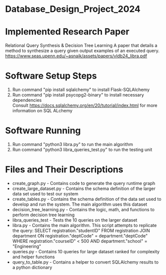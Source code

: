 # Database_Design_Project_2024

# Implemented Research Paper
Relational Query Synthesis & Decision Tree Learning
A paper that details a method to synthesize a query given output examples of an executed query.
https://www.seas.upenn.edu/~asnaik/assets/papers/vldb24_libra.pdf

# Software Setup Steps
1. Run command "pip install sqlalchemy" to install Flask-SQLAlchemy  
2. Run command "pip install psycopg2-binary" to install necessary dependencies  
Consult https://docs.sqlalchemy.org/en/20/tutorial/index.html for more information on SQL ALchemy

# Software Running
1. Run command "python3 libra.py" to run the main algorithm  
2. Run command "python3 libra_queries_test.py" to run the testing unit  

# Files and Their Descriptions
* create_graph.py - Contains code to generate the query runtime graph
* create_large_dataset.py - Contains the schema definition of the larger data set used to test our system  
* create_tables.py - Contains the schema definition of the data set used to develop and run the system. The main algorithm uses this dataset  
* decision_tree_learning.py - Contains the logic, math, and functions to perform decision tree learning  
* libra_queries_test - Tests the 10 queries on the larger dataset
* libra.py - Contains the main algorithm. This script attempts to replicate the query: SELECT registration."studentID" FROM registration JOIN department ON registration."deptCode" = department."deptCode" WHERE registration."courseID" < 500 AND department."school" = "Engineering"  
* queries.py - Contains 10 queries for large dataset ranked for complexity and helper functions
* query_to_table.py - Contains a helper to convert SQLAlchemy results to a python dictionary  
